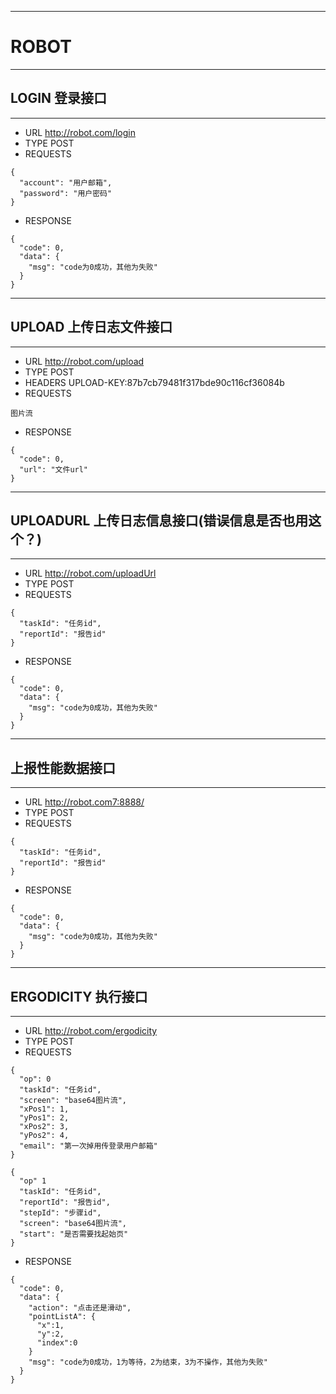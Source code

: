 -------

# ROBOT

-------

## LOGIN 登录接口

-------
- URL http://robot.com/login
- TYPE POST
- REQUESTS 
```
{
  "account": "用户邮箱",
  "password": "用户密码"
}
```
- RESPONSE
```
{
  "code": 0,
  "data": {
    "msg": "code为0成功，其他为失败"
  }
}
```

-------

## UPLOAD 上传日志文件接口

-------
- URL http://robot.com/upload
- TYPE POST
- HEADERS UPLOAD-KEY:87b7cb79481f317bde90c116cf36084b
- REQUESTS 
```
图片流
```
- RESPONSE
```
{
  "code": 0,
  "url": "文件url"
}
```

-------

## UPLOADURL 上传日志信息接口(错误信息是否也用这个？)

-------
- URL http://robot.com/uploadUrl
- TYPE POST
- REQUESTS 
```
{
  "taskId": "任务id",
  "reportId": "报告id"
}
```
- RESPONSE
```
{
  "code": 0,
  "data": {
    "msg": "code为0成功，其他为失败"
  }
}
```

-------

## 上报性能数据接口

-------
- URL http://robot.com7:8888/
- TYPE POST
- REQUESTS 
```
{
  "taskId": "任务id",
  "reportId": "报告id"
}
```
- RESPONSE
```
{
  "code": 0,
  "data": {
    "msg": "code为0成功，其他为失败"
  }
}
```

-------

## ERGODICITY 执行接口

-------
- URL http://robot.com/ergodicity
- TYPE POST
- REQUESTS 
```
{
  "op": 0
  "taskId": "任务id",
  "screen": "base64图片流",
  "xPos1": 1,
  "yPos1": 2,
  "xPos2": 3,
  "yPos2": 4,
  "email": "第一次掉用传登录用户邮箱"
}
```
```
{
  "op" 1
  "taskId": "任务id",
  "reportId": "报告id",
  "stepId": "步骤id",
  "screen": "base64图片流",
  "start": "是否需要找起始页"
}
```
- RESPONSE
```
{
  "code": 0,
  "data": {
    "action": "点击还是滑动",
    "pointListA": {
      "x":1,
      "y":2,
      "index":0
    }
    "msg": "code为0成功，1为等待，2为结束，3为不操作，其他为失败"
  }
}
```